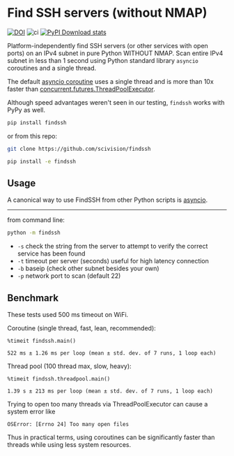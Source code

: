 # Find SSH servers (without NMAP)

[![DOI](https://zenodo.org/badge/DOI/10.5281/zenodo.3336467.svg)](https://doi.org/10.5281/zenodo.3336467)
![ci](https://github.com/scivision/findssh/workflows/ci/badge.svg)
[![PyPI Download stats](http://pepy.tech/badge/findssh)](http://pepy.tech/project/findssh)

Platform-independently find SSH servers (or other services with open ports) on an IPv4 subnet in pure Python WITHOUT NMAP.
Scan entire IPv4 subnet in less than 1 second using Python standard library `asyncio`  coroutines and a single thread.

The default
[asyncio coroutine](https://docs.python.org/3/library/asyncio.html)
uses a single thread and is more than 10x faster than
[concurrent.futures.ThreadPoolExecutor](https://docs.python.org/3/library/concurrent.futures.html).

Although speed advantages weren't seen in our testing, `findssh` works with PyPy as well.

```sh
pip install findssh
```

or from this repo:

```sh
git clone https://github.com/scivision/findssh

pip install -e findssh
```

## Usage

A canonical way to use FindSSH from other Python scripts is [asyncio](example/asyncio_get_hosts.py).

---

from command line:

```sh
python -m findssh
```

* `-s`  check the string from the server to attempt to verify the correct service has been found
* `-t` timeout per server (seconds)  useful for high latency connection
* `-b` baseip (check other subnet besides your own)
* `-p` network port to scan (default 22)

## Benchmark

These tests used 500 ms timeout on WiFi.

Coroutine (single thread, fast, lean, recommended):

```ipython
%timeit findssh.main()

522 ms ± 1.26 ms per loop (mean ± std. dev. of 7 runs, 1 loop each)
```

Thread pool (100 thread max, slow, heavy):

```ipython
%timeit findssh.threadpool.main()

1.39 s ± 213 ms per loop (mean ± std. dev. of 7 runs, 1 loop each)
```

Trying to open too many threads via ThreadPoolExecutor can cause a system error like

```
OSError: [Errno 24] Too many open files
```

Thus in practical terms, using coroutines can be significantly faster than threads while using less system resources.
